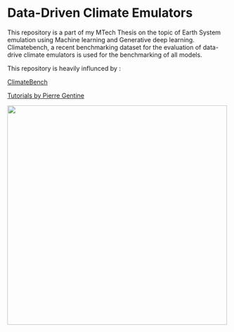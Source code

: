 # Data-Driven Climate Emulators

This repository is a part of my MTech Thesis on the topic of Earth System emulation using Machine learning and Generative deep learning. Climatebench, a recent benchmarking dataset for the evaluation of data-drive climate emulators is used for the benchmarking of all models.




This repository is heavily influnced by :

[ClimateBench](https://github.com/duncanwp/ClimateBench.git)

[Tutorials by Pierre Gentine ](https://github.com/leap-stc/EAEE4000_ML_for_Env_Eng_Sci.git)

[<img src="http://www.cs.toronto.edu/~sme/PMU199-climate-computing/pmu199-2011/Globe_as_a_grid.jpg" align="center" width="500">](https://en.wikipedia.org/wiki/General_circulation_model)
